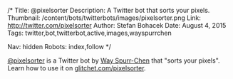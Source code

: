 /*
Title: @pixelsorter
Description: A Twitter bot that sorts your pixels.
Thumbnail: /content/bots/twitterbots/images/pixelsorter.png
Link: http://twitter.com/pixelsorter
Author: Stefan Bohacek
Date: August 4, 2015
Tags: twitter,bot,twitterbot,active,images,wayspurrchen

Nav: hidden
Robots: index,follow
*/

[@pixelsorter](https://twitter.com/pixelsorter) is a Twitter bot by [Way Spurr-Chen](https://twitter.com/wayspurrchen) that "sorts your pixels". Learn how to use it on [glitchet.com/pixelsorter](http://www.glitchet.com/pixelsorter).